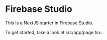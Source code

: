 # Firebase Studio

This is a NextJS starter in Firebase Studio.

To get started, take a look at src/app/page.tsx.

<!-- Restore point: Pre-dashboard fix after identifying rule and query inconsistencies. -->
